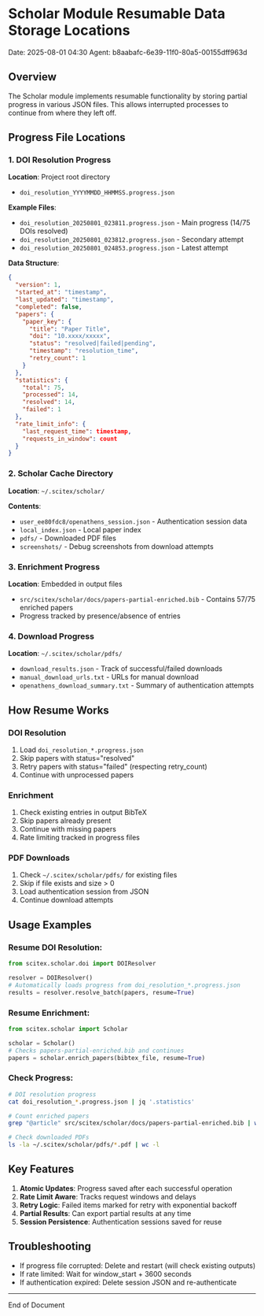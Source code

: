 # Scholar Module Resumable Data Storage Locations

Date: 2025-08-01 04:30
Agent: b8aabafc-6e39-11f0-80a5-00155dff963d

## Overview

The Scholar module implements resumable functionality by storing partial progress in various JSON files. This allows interrupted processes to continue from where they left off.

## Progress File Locations

### 1. DOI Resolution Progress
**Location**: Project root directory
- `doi_resolution_YYYYMMDD_HHMMSS.progress.json`

**Example Files**:
- `doi_resolution_20250801_023811.progress.json` - Main progress (14/75 DOIs resolved)
- `doi_resolution_20250801_023812.progress.json` - Secondary attempt
- `doi_resolution_20250801_024853.progress.json` - Latest attempt

**Data Structure**:
```json
{
  "version": 1,
  "started_at": "timestamp",
  "last_updated": "timestamp", 
  "completed": false,
  "papers": {
    "paper_key": {
      "title": "Paper Title",
      "doi": "10.xxxx/xxxxx",
      "status": "resolved|failed|pending",
      "timestamp": "resolution_time",
      "retry_count": 1
    }
  },
  "statistics": {
    "total": 75,
    "processed": 14,
    "resolved": 14,
    "failed": 1
  },
  "rate_limit_info": {
    "last_request_time": timestamp,
    "requests_in_window": count
  }
}
```

### 2. Scholar Cache Directory
**Location**: `~/.scitex/scholar/`

**Contents**:
- `user_ee80fdc8/openathens_session.json` - Authentication session data
- `local_index.json` - Local paper index
- `pdfs/` - Downloaded PDF files
- `screenshots/` - Debug screenshots from download attempts

### 3. Enrichment Progress
**Location**: Embedded in output files
- `src/scitex/scholar/docs/papers-partial-enriched.bib` - Contains 57/75 enriched papers
- Progress tracked by presence/absence of entries

### 4. Download Progress
**Location**: `~/.scitex/scholar/pdfs/`
- `download_results.json` - Track of successful/failed downloads
- `manual_download_urls.txt` - URLs for manual download
- `openathens_download_summary.txt` - Summary of authentication attempts

## How Resume Works

### DOI Resolution
1. Load `doi_resolution_*.progress.json`
2. Skip papers with status="resolved"
3. Retry papers with status="failed" (respecting retry_count)
4. Continue with unprocessed papers

### Enrichment
1. Check existing entries in output BibTeX
2. Skip papers already present
3. Continue with missing papers
4. Rate limiting tracked in progress files

### PDF Downloads
1. Check `~/.scitex/scholar/pdfs/` for existing files
2. Skip if file exists and size > 0
3. Load authentication session from JSON
4. Continue download attempts

## Usage Examples

### Resume DOI Resolution:
```python
from scitex.scholar.doi import DOIResolver

resolver = DOIResolver()
# Automatically loads progress from doi_resolution_*.progress.json
results = resolver.resolve_batch(papers, resume=True)
```

### Resume Enrichment:
```python
from scitex.scholar import Scholar

scholar = Scholar()
# Checks papers-partial-enriched.bib and continues
papers = scholar.enrich_papers(bibtex_file, resume=True)
```

### Check Progress:
```bash
# DOI resolution progress
cat doi_resolution_*.progress.json | jq '.statistics'

# Count enriched papers
grep "@article" src/scitex/scholar/docs/papers-partial-enriched.bib | wc -l

# Check downloaded PDFs
ls -la ~/.scitex/scholar/pdfs/*.pdf | wc -l
```

## Key Features

1. **Atomic Updates**: Progress saved after each successful operation
2. **Rate Limit Aware**: Tracks request windows and delays
3. **Retry Logic**: Failed items marked for retry with exponential backoff
4. **Partial Results**: Can export partial results at any time
5. **Session Persistence**: Authentication sessions saved for reuse

## Troubleshooting

- If progress file corrupted: Delete and restart (will check existing outputs)
- If rate limited: Wait for window_start + 3600 seconds
- If authentication expired: Delete session JSON and re-authenticate

---
End of Document